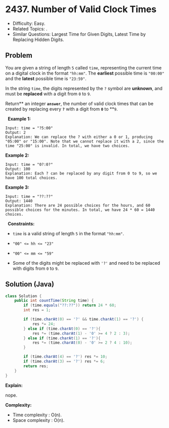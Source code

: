 # 2437. Number of Valid Clock Times

- Difficulty: Easy.
- Related Topics: .
- Similar Questions: Largest Time for Given Digits, Latest Time by Replacing Hidden Digits.

## Problem

You are given a string of length ```5``` called ```time```, representing the current time on a digital clock in the format ```"hh:mm"```. The **earliest** possible time is ```"00:00"``` and the **latest** possible time is ```"23:59"```.

In the string ```time```, the digits represented by the ```?``` symbol are **unknown**, and must be **replaced** with a digit from ```0``` to ```9```.

Return** an integer **```answer```**, the number of valid clock times that can be created by replacing every **```?```** with a digit from **```0```** to **```9```.

 
**Example 1:**

```
Input: time = "?5:00"
Output: 2
Explanation: We can replace the ? with either a 0 or 1, producing "05:00" or "15:00". Note that we cannot replace it with a 2, since the time "25:00" is invalid. In total, we have two choices.
```

**Example 2:**

```
Input: time = "0?:0?"
Output: 100
Explanation: Each ? can be replaced by any digit from 0 to 9, so we have 100 total choices.
```

**Example 3:**

```
Input: time = "??:??"
Output: 1440
Explanation: There are 24 possible choices for the hours, and 60 possible choices for the minutes. In total, we have 24 * 60 = 1440 choices.
```

 
**Constraints:**


	
- ```time``` is a valid string of length ```5``` in the format ```"hh:mm"```.
	
- ```"00" <= hh <= "23"```
	
- ```"00" <= mm <= "59"```
	
- Some of the digits might be replaced with ```'?'``` and need to be replaced with digits from ```0``` to ```9```.



## Solution (Java)

```java
class Solution {
    public int countTime(String time) {
        if (time.equals("??:??")) return 24 * 60;
        int res = 1;

        if (time.charAt(0) == '?' && time.charAt(1) == '?') {
            res *= 24;
        } else if (time.charAt(0) == '?'){
            res *= (time.charAt(1) - '0' >= 4 ? 2 : 3);
        } else if (time.charAt(1) == '?'){
            res *= (time.charAt(0) - '0' >= 2 ? 4 : 10);
        }

        if (time.charAt(4) == '?') res *= 10;
        if (time.charAt(3) == '?') res *= 6;
        return res;
    }
}
```

**Explain:**

nope.

**Complexity:**

* Time complexity : O(n).
* Space complexity : O(n).
